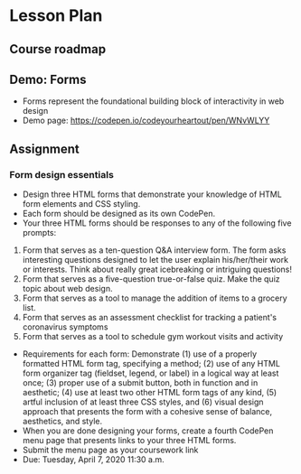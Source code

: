 # Lesson Plan

## Course roadmap

## Demo: Forms
- Forms represent the foundational building block of interactivity in web design
- Demo page: https://codepen.io/codeyourheartout/pen/WNvWLYY

## Assignment

### Form design essentials
- Design three HTML forms that demonstrate your knowledge of HTML form elements and CSS styling.
- Each form should be designed as its own CodePen.
- Your three HTML forms should be responses to any of the following five prompts:

1. Form that serves as a ten-question Q&A interview form. The form asks interesting questions designed to let the user explain his/her/their work or interests. Think about really great icebreaking or intriguing questions!
2. Form that serves as a five-question true-or-false quiz. Make the quiz topic about web design.
3. Form that serves as a tool to manage the addition of items to a grocery list.
4. Form that serves as an assessment checklist for tracking a patient's coronavirus symptoms
5. Form that serves as a tool to schedule gym workout visits and activity

- Requirements for each form: Demonstrate (1) use of a properly formatted HTML form tag, specifying a method; (2) use of any HTML form organizer tag (fieldset, legend, or label) in a logical way at least once; (3) proper use of a submit button, both in function and in aesthetic; (4) use at least two other HTML form tags of any kind, (5) artful inclusion of at least three CSS styles, and (6) visual design approach that presents the form with a cohesive sense of balance, aesthetics, and style.
- When you are done designing your forms, create a fourth CodePen menu page that presents links to your three HTML forms.
- Submit the menu page as your coursework link
- Due: Tuesday, April 7, 2020 11:30 a.m.

